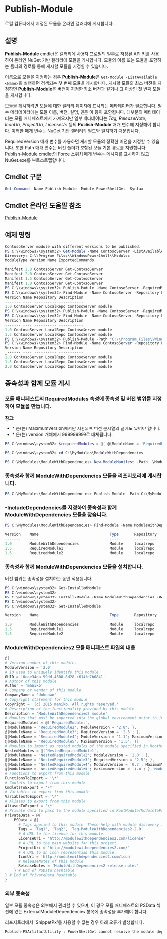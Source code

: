 
# Publish-Module

로컬 컴퓨터에서 지정된 모듈을 온라인 갤러리에 게시합니다.

## 설명

**Publish-Module** cmdlet은 갤러리에 사용자 프로필의 일부로 저장된 API 키를 사용하여 온라인 NuGet 기반 갤러리에 모듈을 게시합니다. 모듈의 이름 또는 모듈을 포함하는 폴더의 경로를 통해 게시할 모듈을 지정할 수 있습니다.

이름으로 모듈을 지정하는 경우 **Publish-Module**은 `Get-Module -ListAvailable <Name>`을 실행하면 검색되는 첫 번째 모듈을 게시합니다. 게시할 모듈의 최소 버전을 지정하면 **Publish-Module**은 버전이 지정한 최소 버전과 같거나 그 이상인 첫 번째 모듈을 게시합니다.

모듈을 게시하려면 모듈에 대한 갤러리 페이지에 표시되는 메타데이터가 필요합니다. 필수 메타데이터에는 모듈 이름, 버전, 설명, 만든 이 등이 포함됩니다. 대부분의 메타데이터는 모듈 매니페스트에서 가져오지만 일부 메타데이터는 *Tag, ReleaseNote, IconUri, ProjectUri,* *LicenseUri* 등의 **Publish-Module** 매개 변수에 지정해야 합니다. 이러한 매개 변수는 NuGet 기반 갤러리의 필드와 일치하기 때문입니다.

RequiredVersion 매개 변수를 사용하면 게시할 모듈의 정확한 버전을 지정할 수 있습니다.
또한 Path 매개 변수는 버전 폴더가 포함된 모듈 기본 경로를 지원합니다.
Publish-Module cmdlet의 Force 스위치 매개 변수는 메시지를 표시하지 않고 NuGet.exe를 부트스트랩합니다.

## Cmdlet 구문
```powershell
Get-Command -Name Publish-Module -Module PowerShellGet -Syntax
```

## Cmdlet 온라인 도움말 참조

[Publish-Module](http://go.microsoft.com/fwlink/?LinkID=398575)

## 예제 명령

```powershell
ContosoServer module with different versions to be published.
PS C:\\windows\\system32> Get-Module -Name ContosoServer -ListAvailable
Directory: C:\\Program Files\\WindowsPowerShell\\Modules
ModuleType Version Name ExportedCommands
---------- ------- ---- ----------------
Manifest 2.8 ContosoServer Get-ContosoServer
Manifest 2.0 ContosoServer Get-ContosoServer
Manifest 1.5 ContosoServer Get-ContosoServer
Manifest 1.0 ContosoServer Get-ContosoServer
PS C:\\windows\\system32> Publish-Module -Name ContosoServer -RequiredVersion 1.0 -Repository LocalRepo -NuGetApiKey Local-Repo-NuGet-ApiKey
PS C:\\windows\\system32> Find-Module -Name ContosoServer -Repository LocalRepo
Version Name Repository Description
------- ---- ---------- -----------
1.0 ContosoServer LocalRepo ContosoServer module
PS C:\\windows\\system32> Publish-Module -Name ContosoServer -RequiredVersion 1.5 -Repository LocalRepo -NuGetApiKey Local-Repo-NuGet-ApiKey
PS C:\\windows\\system32> Find-Module -Name ContosoServer -Repository LocalRepo
Version Name Repository Description
------- ---- ---------- -----------
1.0 ContosoServer LocalRepo ContosoServer module
1.5 ContosoServer LocalRepo ContosoServer module
PS C:\\windows\\system32> Publish-Module -Path "C:\\Program Files\\WindowsPowerShell\\Modules\\ContosoServer\\2.0" -Repository LocalRepo -NuGetApiKey Local-Repo-NuGet-ApiKey
PS C:\\windows\\system32> Find-Module -Name ContosoServer -Repository LocalRepo
Version Name Repository Description
_------ ---- ---------- -----------
1.0 ContosoServer LocalRepo ContosoServer module
1.5 ContosoServer LocalRepo ContosoServer module
2.0 ContosoServer LocalRepo ContosoServer module
```

## 종속성과 함께 모듈 게시

### 모듈 매니페스트의 RequiredModules 속성에 종속성 및 버전 범위를 지정하여 모듈을 만듭니다.

**참고:**
  - \* 은(는) MaximumVersion에서만 지원되며 버전 문자열의 끝에도 있어야 합니다. 
  - \* 은(는) version 개체에서 999999999로 대체됩니다.

```powershell
PS C:\windows\system32> $requiredModules = @( @{ModuleName = 'RequiredModule1'; ModuleVersion = '0.1'; MaximumVersion = '1.9'; }, @{ModuleName = 'RequiredModule2'; MaximumVersion = '1.*'; })

PS C:\windows\system32> cd C:\MyModules\ModuleWithDependencies

PS C:\MyModules\ModuleWithDependencies> New-ModuleManifest -Path .\ModuleWithDependencies.psd1 -ModuleVersion 1.0 -RequiredModules $requiredModules -Description 'ModuleWithDependencies demo module'
```

### 종속성과 함께 ModuleWithDependencies 모듈을 리포지토리에 게시합니다.

```powershell
PS C:\MyModules\ModuleWithDependencies> Publish-Module -Path C:\MyModules\ModuleWithDependencies -Repository LocalRepo
```

### -IncludeDependencies를 지정하여 종속성과 함께 ModuleWithDependencies 모듈을 찾습니다.

```powershell
PS C:\MyModules\ModuleWithDependencies> Find-Module -Name ModuleWithDependencies -Repository LocalRepo -IncludeDependencies

Version    Name                                Type       Repository           Description
-------    ----                                ----       ----------           -----------
1.0        ModuleWithDependencies              Module     localrepo            ModuleWithDependencies demo module
1.5        RequiredModule1                     Module     localrepo            RequiredModule1 module
1.5        RequiredModule2                     Module     localrepo            RequiredModule2 module
```

### 종속성과 함께 ModuleWithDependencies 모듈을 설치합니다.
버전 범위는 종속성을 설치하는 동안 적용됩니다.

```powershell
PS C:\windows\system32> Get-InstalledModule
PS C:\windows\system32>
PS C:\windows\system32> Install-Module -Name ModuleWithDependencies -Repository LocalRepo
PS C:\windows\system32>
PS C:\windows\system32> Get-InstalledModule

Version    Name                                Type       Repository           Description
-------    ----                                ----       ----------           -----------
1.0        ModuleWithDependencies              Module     localrepo            ModuleWithDependencies demo module
1.5        RequiredModule1                     Module     localrepo            RequiredModule1 module
1.5        RequiredModule2                     Module     localrepo            RequiredModule2 module
```

### ModuleWithDependencies2 모듈 매니페스트 파일의 내용

```powershell
@{
# Version number of this module.
ModuleVersion = '2.0'
# ID used to uniquely identify this module
GUID = '0eae34da-99dd-4608-8d28-c614fe7b0841'
# Author of this module
Author = 'manikb'
# Company or vendor of this module
CompanyName = 'Unknown'
# Copyright statement for this module
Copyright = '(c) 2015 manikb. All rights reserved.'
# Description of the functionality provided by this module
Description = 'ModuleWithDependencies2 module'
# Modules that must be imported into the global environment prior to importing this module
RequiredModules = @('RequiredModule1',
@{ModuleName = 'RequiredModule2'; ModuleVersion = '2.0'; },
@{ModuleName = 'RequiredModule3'; RequiredVersion = '2.5'; },
@{ModuleName = 'RequiredModule4'; ModuleVersion = '1.1'; MaximumVersion = '2.0'; },
@{ModuleName = 'RequiredModule5'; MaximumVersion = '1.5'; })
# Modules to import as nested modules of the module specified in RootModule/ModuleToProcess
NestedModules = @('NestedRequiredModule1',
@{ModuleName = 'NestedRequiredModule2'; ModuleVersion = '2.0'; },
@{ModuleName = 'NestedRequiredModule3'; RequiredVersion = '2.5'; },
@{ModuleName = 'NestedRequiredModule4'; ModuleVersion = '0.7'; MaximumVersion = '2.4'; },
@{ModuleName = 'NestedRequiredModule5'; MaximumVersion = '1.6'; },'ModuleWithDependencies2.psm1')
# Functions to export from this module
FunctionsToExport = '\*'
# Cmdlets to export from this module
CmdletsToExport = '\*'
# Variables to export from this module
VariablesToExport = '\*'
# Aliases to export from this module
AliasesToExport = '\*'
# Private data to pass to the module specified in RootModule/ModuleToProcess. This may also contain a PSData hashtable with additional module metadata used by PowerShell.
PrivateData = @{
    PSData = @{
      # Tags applied to this module. These help with module discovery in online galleries.
      Tags = 'Tag1', 'Tag2', 'Tag-ModuleWithDependencies2-2.0'
      # A URL to the license for this module.
      LicenseUri = 'http://modulewithdependencies2.com/license'
      # A URL to the main website for this project.
      ProjectUri = 'http://modulewithdependencies2.com/'
      # A URL to an icon representing this module.
      IconUri = 'http://modulewithdependencies2.com/icon'
      # ReleaseNotes of this module
      ReleaseNotes = 'ModuleWithDependencies2 release notes'
    } # End of PSData hashtable
} # End of PrivateData hashtable
}
```


### 외부 종속성
일부 모듈 종속성은 외부에서 관리할 수 있으며, 이 경우 모듈 매니페스트의 PSData 섹션에 있는 ExternalModuleDependencies 항목에 종속성을 추가해야 합니다.

리포지토리에서 'SnippetPx'를 사용할 수 없는 경우 아래 오류가 발생합니다.
```powershell
Publish-PSArtifactUtility : PowerShellGet cannot resolve the module dependency 'SnippetPx' of the module 'TypePx' on the repository 'LocalRepo'. Verify that the dependent module 'SnippetPx' is available in the repository 'LocalRepo'. If this dependent 'SnippetPx' is managed externally, add it to the ExternalModuleDependencies entry in the PSData section of the module manifest.
```


<!--HONumber=Aug16_HO3-->


